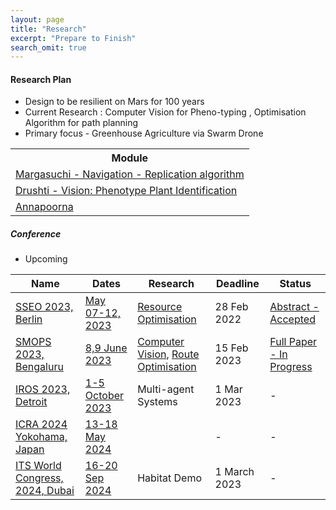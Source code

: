 ```yaml
---
layout: page
title: "Research"
excerpt: "Prepare to Finish"
search_omit: true
---
```



<h4>Research Plan</h4>
<ul>
 <li>Design to be resilient on Mars for 100 years</li>

 <li>Current Research : Computer Vision for Pheno-typing , Optimisation Algorithm for path planning</li>

 <li>Primary focus - Greenhouse Agriculture via Swarm Drone</li>
</ul >


  <table>
       <tr >
           <th>Module</th>
       </tr>
       <tr>
           <td><a href="https://github.com/slabstech/margasuchi"> Margasuchi - Navigation - Replication algorithm</a></td>
       </tr>
       <tr>
           <td><a href="https://github.com/slabstech/drushti"> Drushti - Vision: Phenotype Plant Identification</a></td>
       </tr>
       <tr>
           <td><a href="https://github.com/slabstech/annapoorna"> Annapoorna </a></td>
       </tr>

   </table>



##### Conference

* Upcoming 

| Name                                                                | Dates                                                                                                                            | Research                                                                                                                                                 | Deadline     | Status                                                                                                                                    |
|---------------------------------------------------------------------|----------------------------------------------------------------------------------------------------------------------------------|----------------------------------------------------------------------------------------------------------------------------------------------------------|--------------|-------------------------------------------------------------------------------------------------------------------------------------------|
| [SSEO 2023, Berlin](https://mangala.earth/research/sseo-2023/)      | [May 07-12, 2023](https://iaaspace.org/event/14th-iaa-symposium-on-small-satellites-for-earth-system-observation-2023/)          | [Resource Optimisation](https://github.com/slabstech/bhoomi/tree/main/src/solutions/scheduler)                                                           | 28 Feb 2022  | [Abstract - Accepted ]((https://github.com/slabstech/bhoomi/blob/main/docs/assets/docs/submit/abstract_sseo_slabs_india.pdf))             |
| [SMOPS 2023, Bengaluru](https://mangala.earth/research/smops-2023/) | [8,9 June 2023](https://smops2023.istrac.gov.in/)                                                                                | [Computer Vision](https://github.com/slabstech/bhoomi-vision), [Route Optimisation](https://github.com/slabstech/bhoomi/tree/main/src/garuda/navigation) | 15 Feb 2023  | [Full Paper - In Progress](https://github.com/slabstech/bhoomi/blob/main/docs/assets/docs/submit/sachin-IAA-ISRO-ASI-SMOPS2023-XX-XX.doc) | 
| [IROS 2023, Detroit](https://ieee-iros.org/)                        | [1-5 October 2023](https://ieee-iros.org/)                                                                                       | Multi-agent Systems                                                                                                                                      | 1 Mar 2023   | -                                                                                                                                         | 
| [ICRA 2024 Yokohama, Japan](https://www.ieee-ras.org/)              | [13-18 May 2024](https://www.ieee-ras.org/)                                                                                      |                                                                                                                                                          | -            | -                                                                                                                                         |
| [ITS World Congress, 2024, Dubai](https://itsworldcongress.com/)    | [16-20 Sep 2024](https://itsworldcongress.com/wp-content/uploads/2022/09/ITSWC-2024-Dubai-%E2%80%93-Call-for-Demonstrations.pdf) | Habitat Demo                                                                                                                                             | 1 March 2023 | -                                                                                                                                         |
